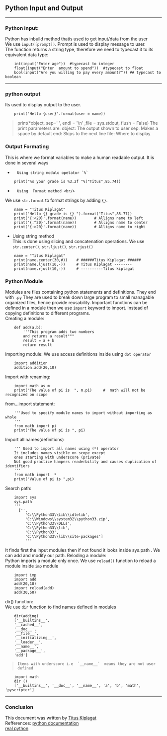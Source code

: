 ## Python Input and Output
***
### 	Python input: 
Python has inbuild method thatis used to get input/data from the user <br/> We use `input([prompt])`. Prompt is used to display message to user. <br/>
The function returns a string type, therefore we need to typecast it to its equivalent data type:
```
	int(input("Enter age"))  #typecast to integer
	float(input("Enter  amount to spend"))  #typecast to float
	bool(input("Are you willing to pay every amount?")) ## typecast to boolean 
```

****
### 	python output
Its used to display output to the user.
```
	print("Hello {user}".format(user = name)) 
```
> print(*object, sep=' ', endl = '\n' ,file = sys.stdout, flush = False)
The print parameters are:
	object: The output shown to user
	sep: Makes a space by default
	end: Skips to the next line
	file: Where to display
### 	Output Formating
This is where we format variables to make a human readable output. It is done in several ways
-		Using string modulo opetator `%`
```
	print("%s your grade is %3.2f "%("Titus",85.74)) 
```
-		Using  Format method <br/>
We use `str.format` to format strings by adding `{}`.
```
	name = "Titus Kiplagat"
	print("Hello {} grade is {} ").format("Titus",85.77))
	print('{:<20}'.format(name))	 	# Alligns name to left
	print('{:^20}'.format(name))		# Alligns name to center
	print('{:>20}'.format(name))	 	# Alligns name to right
```
-	Using  string method <br/> 
This is done using slicing and concatenation operations.
We use `str.center()`, `str.ljust()`, `str.rjust()`
```
	name = "Titus Kiplagat"
	print(name.center(30,#))	# ######Titus Kiplagat ######
	print(name.ljust(10,-))		# Titus Kiplagat --------
	print(name.rjust(10,-))		# ----------Titus kiplagat
```
###		Python Module
Modules are files containing python statements and definitions. They end with `.py`
They are used to break down large program to small managable organized files, hence provide reusability.
Important functions can be defined in a module then we use `import` keyword to import. Instead of copying definitions to different programs.<br/>
Creating a module:
```
	def add(a,b):
		'''This program adds two numbers 
		and returns a result"""
		result = a + b
		return result
```
Importing module:
We use access definitions inside using  `dot operator`
```
	import addition
	addition.add(20,10)
```
Import with renaming:
```
	import math as m
	print("The value of pi is  ", m.pi)		#  math will not be recognized on scope
```
from...import statement:
```
	'''Used to specify module names to import without importing as whole
	'''
	from math import pi
	print("The value of pi is ", pi)
```
Import all names(definitions)
```
	''' Used to import all names using (*) operator
	It includes names visible on scope except
	ones starting with underscore (private)
	Not good practice hampers readerbility and causes duplication of identifiers
	'''
	from math import  *
	print("Value of pi is ",pi)
```
Search path:
```
	import sys
	sys.path
	'''
	  ['',
	     'C:\\Python33\\Lib\\idlelib',
	     'C:\\Windows\\system32\\python33.zip',
	     'C:\\Python33\\DLLs',
	     'C:\\Python33\\lib',
	     'C:\\Python33',
	     'C:\\Python33\\lib\\site-packages']
	     '''
```
It finds first  the input modules then if not found it looks inside sys.path . We can add and modify our path.
Reloding a module:<br/>
Python imports a module only once. We use `reload()` function to reload a module inside `imp` module
```
	import imp
	import add
	add(20,10)
	import reload(add)
	add(30,50)
```
dir() function:<br/>
We use `dir` function to find names defined in  modules
```
	dir(adding)
	['__builtins__',
	'__cached__',
	'__doc__',
	'__file__',
	'__initializing__',
	'__loader__',
	'__name__',
	'__package__',
	'add']
```
>	  Items with underscore i.e  `__name__`  means they are not user defined
```
	import math
	dir ()
	['__builtins__', '__doc__', '__name__', 'a', 'b', 'math', 'pyscripter']
```
***
### Conclusion
This document was written by [Titus Kiplagat](https://ke.linkedin.com/in/titus-kiplagat-5146ba210) <br/>
Refferences:
[python documentation](https://docs.python.org/3/tutorial/modules.html)<br/>
[real python](https://realpython.com/python-modules-packages/)
